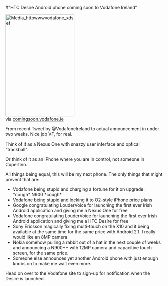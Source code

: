 #"HTC Desire Android phone coming soon to Vodafone Ireland"


 <div class="posterous_bookmarklet_entry"><div class='p_embed p_image_embed'>
<img alt="Media_httpwwwvodafone_xdsef" height="326" src="http://getfile0.posterous.com/getfile/files.posterous.com/conoroneill/xoqpnFvhDxeklFaFoDCChIoaGnunsIkkcJHBxzIGyADnlIpvphIHdlFdnFEr/media_httpwwwvodafone_xdsef.jpg.scaled500.jpg" width="220" />
</div>

<div class="posterous_quote_citation">via <a href="http://comingsoon.vodafone.ie/register/htcdesire">comingsoon.vodafone.ie</a></div>
<p>From recent Tweet by @VodafoneIreland to actual announcement in under two weeks. Nice job VF, for real.</p>
<p>Think of it as a Nexus One with snazzy user interface and optical "trackball".</p>
<p>Or think of it as an iPhone where you are in control, not someone in Cupertino.</p>
<p>All things being equal, this will be my next phone. The only things that might prevent that are:</p>
<ul>
<li>Vodafone being stupid and charging a fortune for it on upgrade. *cough* N900 *cough*</li>
<li>Vodafone being stupid and locking it to O2-style iPhone price plans</li>
<li>Google congratulating LouderVoice for launching the first ever Irish Android application and giving me a Nexus One for free</li>
<li>Vodafone congratulating LouderVoice for launching the first ever Irish Android application and giving me a HTC Desire for free</li>
<li>Sony Ericsson magically fixing multi-touch on the X10 and it being available at the same time for the same price with Android 2.1. I really would like an 8MP camera.</li>
<li>Nokia somehow pulling a rabbit out of a hat in the next couple of weeks and announcing a N900++ with 12MP camera and capacitive touch screen, for the same price.</li>
<li>Someone else announces yet another Android phone with just enough knobs on to make me wait even more.</li>
</ul>
<p>Head on over to the Vodafone site to sign-up for notification when the Desire is launched.</p>
</div>
 